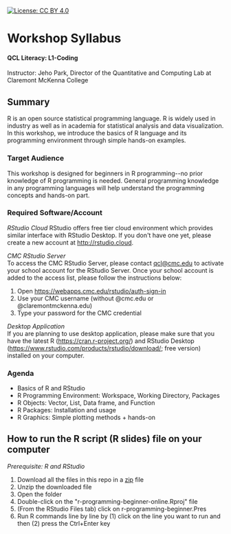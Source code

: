 
[![License: CC BY 4.0](https://licensebuttons.net/l/by/4.0/80x15.png)](https://creativecommons.org/licenses/by/4.0/)

# Workshop Syllabus
#### QCL Literacy: L1-Coding

Instructor: Jeho Park, Director of the Quantitative and Computing Lab at Claremont McKenna College

## Summary
R is an open source statistical programming language. R is widely used in industry as well as in academia for statistical analysis and data visualization. In this workshop, we introduce the basics of R language and its programming environment through simple hands-on examples.

### Target Audience 
This workshop is designed for beginners in R programming--no prior knowledge of R programming is needed. General programming knowledge in any programming languages will help understand the programming concepts and hands-on part.   

### Required Software/Account
_RStudio Cloud_ 
RStudio offers free tier cloud environment which provides similar interface with RStudio Desktop. If you don't have one yet, please create a new account at http://rstudio.cloud. 
 
_CMC RStudio Server_  
To access the CMC RStudio Server, please contact qcl@cmc.edu to activate your school account for the RStudio Server. Once your school account is added to the access list, please follow the instructions below:
1.   Open https://webapps.cmc.edu/rstudio/auth-sign-in
2.   Use your CMC username (without @cmc.edu or @claremontmckenna.edu)
3.   Type your password for the CMC credential
  
_Desktop Application_  
If you are planning to use desktop application, please make sure that you have the latest R (https://cran.r-project.org/) and RStudio Desktop (https://www.rstudio.com/products/rstudio/download/; free version) installed on your computer.

### Agenda
- Basics of R and RStudio
- R Programming Environment: Workspace, Working Directory, Packages
- R Objects: Vector, List, Data frame, and Function
- R Packages: Installation and usage
- R Graphics: Simple plotting methods + hands-on

## How to run the R script (R slides) file on your computer
_Prerequisite: R and RStudio_
1. Download all the files in this repo in a [zip](https://github.com/CMC-QCL/r-programming-beginner-online/archive/master.zip) file
1. Unzip the downloaded file
1. Open the folder 
1. Double-click on the "r-programming-beginner-online.Rproj" file
1. (From the RStudio Files tab) click on r-programming-beginner.Pres
1. Run R commands line by line by (1) click on the line you want to run and then (2) press the Ctrl+Enter key

